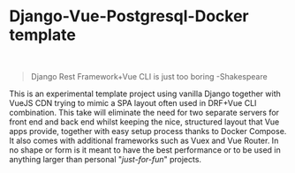 # Django-Vue-Postgresql-Docker template

&nbsp;

> Django Rest Framework+Vue CLI is just too boring
> -Shakespeare

This is an experimental template project using vanilla Django together with VueJS CDN trying to mimic a SPA layout often used in DRF+Vue CLI combination. 
This take will eliminate the need for two separate servers for front end and back end whilst keeping the nice, structured layout that Vue apps provide, together with easy setup process thanks to Docker Compose. It also comes with additional frameworks such as Vuex and Vue Router. In no shape or form is it meant to have the best performance or to be used in anything larger than personal "_just-for-fun_" projects. 